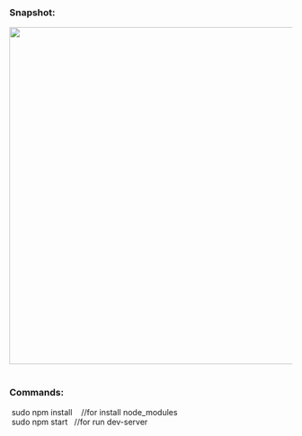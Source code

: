 <h3>Snapshot:</h3>
<div align="center">
	<img src="#" width="700" height="600">
</div>
<br>
<h3>Commands:</h3>
	&nbsp;<span>sudo npm install &nbsp;&nbsp;&nbsp;//for install node_modules</span>
	<br/>
	&nbsp;<span>sudo npm start&nbsp;&nbsp;&nbsp;//for run dev-server</span>




